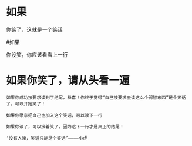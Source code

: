 # 如果
你笑了，这就是一个笑话

#如果

你没笑，你应该看看上一行
# 如果你笑了，请从头看一遍

    如果你成功按要求读到了结尾，恭喜！你终于觉得“自己按要求去读这么个弱智东西”是个笑话了，可以开始笑了！
    
    如果你愿意把自己也加入这个笑话，可以读下一行
    
    如果你读了，可以接着笑了，因为这下一行才是真正的结尾！
    
    ‘没有人读，笑话只能是个笑话’————小虎
